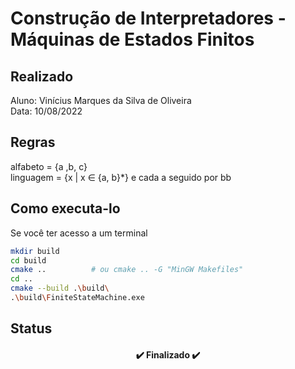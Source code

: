# Construção de Interpretadores - Máquinas de Estados Finitos

## Realizado
Aluno: Vinícius Marques da Silva de Oliveira <br>
Data: 10/08/2022

## Regras
alfabeto = {a ,b, c} <br>
linguagem = {x | x ∈ {a, b}*} e cada a seguido por bb

## Como executa-lo
Se você ter acesso a um terminal
```bash
mkdir build
cd build
cmake ..          # ou cmake .. -G "MinGW Makefiles"
cd ..
cmake --build .\build\
.\build\FiniteStateMachine.exe
```

## Status
<h4 align="center"> 
	✔️ Finalizado ✔️
</h4>
